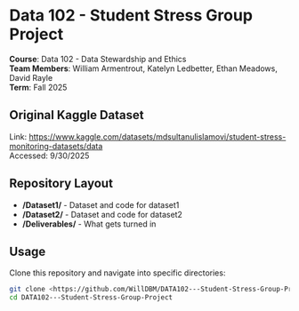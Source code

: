 # Data 102 - Student Stress Group Project

**Course**: Data 102 - Data Stewardship and Ethics\
**Team Members**: William Armentrout, Katelyn Ledbetter, Ethan Meadows, David Rayle\
**Term**: Fall 2025

## Original Kaggle Dataset
Link: https://www.kaggle.com/datasets/mdsultanulislamovi/student-stress-monitoring-datasets/data \
Accessed: 9/30/2025

## Repository Layout

- **/Dataset1/** - Dataset and code for dataset1
- **/Dataset2/** - Dataset and code for dataset2
- **/Deliverables/** - What gets turned in

## Usage
Clone this repository and navigate into specific directories:

```bash
git clone <https://github.com/WillDBM/DATA102---Student-Stress-Group-Project.git>
cd DATA102---Student-Stress-Group-Project
